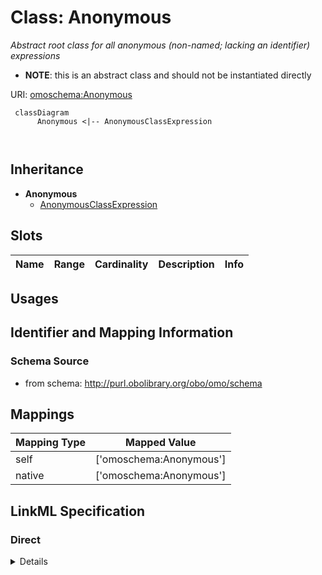# Class: Anonymous
_Abstract root class for all anonymous (non-named; lacking an identifier) expressions_



* __NOTE__: this is an abstract class and should not be instantiated directly



URI: [omoschema:Anonymous](http://purl.obolibrary.org/obo/schema/Anonymous)




```{mermaid}
 classDiagram
      Anonymous <|-- AnonymousClassExpression
      
      
```





## Inheritance
* **Anonymous**
    * [AnonymousClassExpression](AnonymousClassExpression.md)



## Slots

| Name | Range | Cardinality | Description  | Info |
| ---  | --- | --- | --- | --- |


## Usages



## Identifier and Mapping Information







### Schema Source


* from schema: http://purl.obolibrary.org/obo/omo/schema







## Mappings

| Mapping Type | Mapped Value |
| ---  | ---  |
| self | ['omoschema:Anonymous'] |
| native | ['omoschema:Anonymous'] |


## LinkML Specification

<!-- TODO: investigate https://stackoverflow.com/questions/37606292/how-to-create-tabbed-code-blocks-in-mkdocs-or-sphinx -->

### Direct

<details>
```yaml
name: Anonymous
description: Abstract root class for all anonymous (non-named; lacking an identifier)
  expressions
from_schema: http://purl.obolibrary.org/obo/omo/schema
abstract: true

```
</details>

### Induced

<details>
```yaml
name: Anonymous
description: Abstract root class for all anonymous (non-named; lacking an identifier)
  expressions
from_schema: http://purl.obolibrary.org/obo/omo/schema
abstract: true

```
</details>